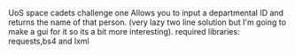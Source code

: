 UoS space cadets challenge one
Allows you to input a departmental ID and returns the name of that person. 
(very lazy two line solution but I'm going to make a gui for it so its a bit more interesting).
required libraries: requests,bs4 and lxml
